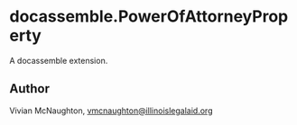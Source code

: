 # docassemble.PowerOfAttorneyProperty

A docassemble extension.

## Author

Vivian McNaughton, vmcnaughton@illinoislegalaid.org

